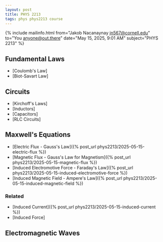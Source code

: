 ```yaml
---
layout: post
title: PHYS 2213
tags: phys phys2213 course
---
```


{% include mailinfo.html from="Jakob Nacanaynay <jn567@cornell.edu>" to="You <anyone@out.there>" date="May 15, 2025, 9:01 AM" subject="PHYS 2213" %}

## Fundamental Laws

- [Coulomb's Law]
- [Biot-Savart Law]

## Circuits

- [Kirchoff's Laws]
- [Inductors]
- [Capacitors]
- [RLC Circuits]

## Maxwell's Equations

- [Electric Flux - Gauss's Law]({% post_url phys2213/2025-05-15-electric-flux %})
- [Magnetic Flux - Gauss's Law for Magnetism]({% post_url phys2213/2025-05-15-magnetic-flux %})
- [Induced Electromotive Force - Faraday's Law]({% post_url phys2213/2025-05-15-induced-electromotive-force %})
- [Induced Magnetic Field - Ampere's Law]({% post_url phys2213/2025-05-15-induced-magnetic-field %})

### Related

- [Induced Current]({% post_url phys2213/2025-05-15-induced-current %})
- [Induced Force]

## Electromagnetic Waves
